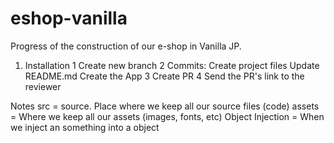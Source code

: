 # eshop-vanilla

Progress of the construction of our e-shop in Vanilla JP.

1. Installation
 1 Create new branch
 2 Commits:
 Create project files
 Update README.md
 Create the App
 3 Create PR
 4 Send the PR's link to the reviewer

Notes
src = source. Place where we keep all our source files (code)
assets = Where we keep all our assets (images, fonts, etc)
Object Injection = When we inject an something into a object
